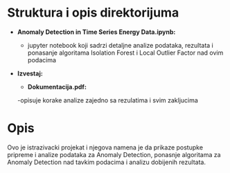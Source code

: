# Struktura i opis direktorijuma
- **Anomaly Detection in Time Series Energy Data.ipynb:**
  - jupyter notebook koji sadrzi detaljne analize podataka, rezultata i ponasanje algoritama Isolation Forest i Local Outlier Factor nad ovim podacima

- **Izvestaj:**
  - **Dokumentacija.pdf:**
  
   -opisuje korake analize zajedno sa rezulatima i svim zakljucima
  
    
# Opis

Ovo je istrazivacki projekat i njegova namena je da prikaze postupke pripreme i analize podataka za Anomaly Detection, ponasnje algoritama za Anomaly Detection nad tavkim podacima i analizu dobijenih rezultata.

